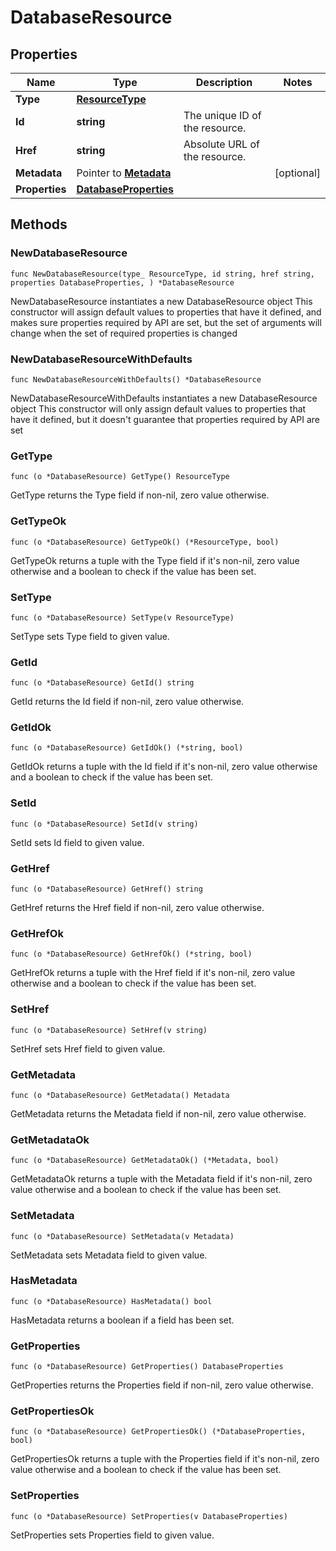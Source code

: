 # DatabaseResource

## Properties

|Name | Type | Description | Notes|
|------------ | ------------- | ------------- | -------------|
|**Type** | [**ResourceType**](ResourceType.md) |  | |
|**Id** | **string** | The unique ID of the resource. | |
|**Href** | **string** | Absolute URL of the resource. | |
|**Metadata** | Pointer to [**Metadata**](Metadata.md) |  | [optional] |
|**Properties** | [**DatabaseProperties**](DatabaseProperties.md) |  | |

## Methods

### NewDatabaseResource

`func NewDatabaseResource(type_ ResourceType, id string, href string, properties DatabaseProperties, ) *DatabaseResource`

NewDatabaseResource instantiates a new DatabaseResource object
This constructor will assign default values to properties that have it defined,
and makes sure properties required by API are set, but the set of arguments
will change when the set of required properties is changed

### NewDatabaseResourceWithDefaults

`func NewDatabaseResourceWithDefaults() *DatabaseResource`

NewDatabaseResourceWithDefaults instantiates a new DatabaseResource object
This constructor will only assign default values to properties that have it defined,
but it doesn't guarantee that properties required by API are set

### GetType

`func (o *DatabaseResource) GetType() ResourceType`

GetType returns the Type field if non-nil, zero value otherwise.

### GetTypeOk

`func (o *DatabaseResource) GetTypeOk() (*ResourceType, bool)`

GetTypeOk returns a tuple with the Type field if it's non-nil, zero value otherwise
and a boolean to check if the value has been set.

### SetType

`func (o *DatabaseResource) SetType(v ResourceType)`

SetType sets Type field to given value.


### GetId

`func (o *DatabaseResource) GetId() string`

GetId returns the Id field if non-nil, zero value otherwise.

### GetIdOk

`func (o *DatabaseResource) GetIdOk() (*string, bool)`

GetIdOk returns a tuple with the Id field if it's non-nil, zero value otherwise
and a boolean to check if the value has been set.

### SetId

`func (o *DatabaseResource) SetId(v string)`

SetId sets Id field to given value.


### GetHref

`func (o *DatabaseResource) GetHref() string`

GetHref returns the Href field if non-nil, zero value otherwise.

### GetHrefOk

`func (o *DatabaseResource) GetHrefOk() (*string, bool)`

GetHrefOk returns a tuple with the Href field if it's non-nil, zero value otherwise
and a boolean to check if the value has been set.

### SetHref

`func (o *DatabaseResource) SetHref(v string)`

SetHref sets Href field to given value.


### GetMetadata

`func (o *DatabaseResource) GetMetadata() Metadata`

GetMetadata returns the Metadata field if non-nil, zero value otherwise.

### GetMetadataOk

`func (o *DatabaseResource) GetMetadataOk() (*Metadata, bool)`

GetMetadataOk returns a tuple with the Metadata field if it's non-nil, zero value otherwise
and a boolean to check if the value has been set.

### SetMetadata

`func (o *DatabaseResource) SetMetadata(v Metadata)`

SetMetadata sets Metadata field to given value.

### HasMetadata

`func (o *DatabaseResource) HasMetadata() bool`

HasMetadata returns a boolean if a field has been set.

### GetProperties

`func (o *DatabaseResource) GetProperties() DatabaseProperties`

GetProperties returns the Properties field if non-nil, zero value otherwise.

### GetPropertiesOk

`func (o *DatabaseResource) GetPropertiesOk() (*DatabaseProperties, bool)`

GetPropertiesOk returns a tuple with the Properties field if it's non-nil, zero value otherwise
and a boolean to check if the value has been set.

### SetProperties

`func (o *DatabaseResource) SetProperties(v DatabaseProperties)`

SetProperties sets Properties field to given value.



